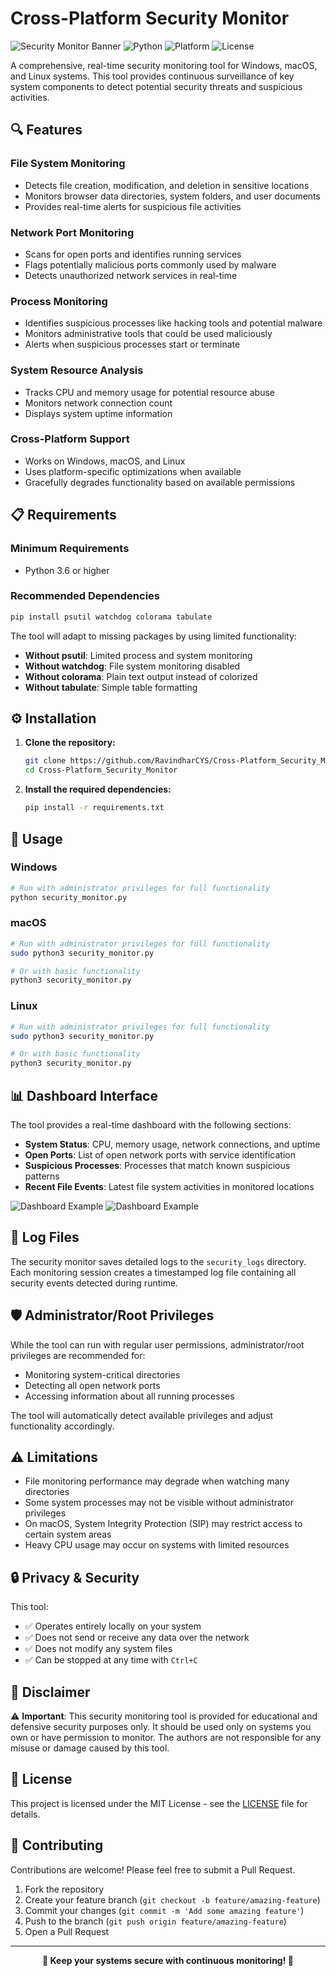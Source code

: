 # Cross-Platform Security Monitor

![Security Monitor Banner](https://img.shields.io/badge/Security-Monitor-red?style=for-the-badge&logo=shield&logoColor=white)
![Python](https://img.shields.io/badge/Python-3.6+-blue?style=for-the-badge&logo=python&logoColor=white)
![Platform](https://img.shields.io/badge/Platform-Windows%20%7C%20macOS%20%7C%20Linux-lightgrey?style=for-the-badge)
![License](https://img.shields.io/badge/License-MIT-green?style=for-the-badge)

A comprehensive, real-time security monitoring tool for Windows, macOS, and Linux systems. This tool provides continuous surveillance of key system components to detect potential security threats and suspicious activities.

## 🔍 Features

### File System Monitoring
- Detects file creation, modification, and deletion in sensitive locations
- Monitors browser data directories, system folders, and user documents
- Provides real-time alerts for suspicious file activities

### Network Port Monitoring
- Scans for open ports and identifies running services
- Flags potentially malicious ports commonly used by malware
- Detects unauthorized network services in real-time

### Process Monitoring
- Identifies suspicious processes like hacking tools and potential malware
- Monitors administrative tools that could be used maliciously
- Alerts when suspicious processes start or terminate

### System Resource Analysis
- Tracks CPU and memory usage for potential resource abuse
- Monitors network connection count
- Displays system uptime information

### Cross-Platform Support
- Works on Windows, macOS, and Linux
- Uses platform-specific optimizations when available
- Gracefully degrades functionality based on available permissions

## 📋 Requirements

### Minimum Requirements
- Python 3.6 or higher

### Recommended Dependencies
```bash
pip install psutil watchdog colorama tabulate
```

The tool will adapt to missing packages by using limited functionality:
- **Without psutil**: Limited process and system monitoring
- **Without watchdog**: File system monitoring disabled
- **Without colorama**: Plain text output instead of colorized
- **Without tabulate**: Simple table formatting

## ⚙️ Installation

1. **Clone the repository:**
   ```bash
   git clone https://github.com/RavindharCYS/Cross-Platform_Security_Monitor.git
   cd Cross-Platform_Security_Monitor
   ```

2. **Install the required dependencies:**
   ```bash
   pip install -r requirements.txt
   ```

## 🚀 Usage

### Windows
```bash
# Run with administrator privileges for full functionality
python security_monitor.py
```

### macOS
```bash
# Run with administrator privileges for full functionality
sudo python3 security_monitor.py

# Or with basic functionality
python3 security_monitor.py
```

### Linux
```bash
# Run with administrator privileges for full functionality
sudo python3 security_monitor.py

# Or with basic functionality
python3 security_monitor.py
```

## 📊 Dashboard Interface

The tool provides a real-time dashboard with the following sections:

- **System Status**: CPU, memory usage, network connections, and uptime
- **Open Ports**: List of open network ports with service identification
- **Suspicious Processes**: Processes that match known suspicious patterns
- **Recent File Events**: Latest file system activities in monitored locations

![Dashboard Example](https://github.com/RavindharCYS/Cross-Platform_Security_Monitor/blob/main/Screenshot%201.png)
![Dashboard Example](https://github.com/RavindharCYS/Cross-Platform_Security_Monitor/blob/main/Screenshot%202.png)

## 📝 Log Files

The security monitor saves detailed logs to the `security_logs` directory. Each monitoring session creates a timestamped log file containing all security events detected during runtime.

## 🛡️ Administrator/Root Privileges

While the tool can run with regular user permissions, administrator/root privileges are recommended for:

- Monitoring system-critical directories
- Detecting all open network ports
- Accessing information about all running processes

The tool will automatically detect available privileges and adjust functionality accordingly.

## ⚠️ Limitations

- File monitoring performance may degrade when watching many directories
- Some system processes may not be visible without administrator privileges
- On macOS, System Integrity Protection (SIP) may restrict access to certain system areas
- Heavy CPU usage may occur on systems with limited resources

## 🔒 Privacy & Security

This tool:
- ✅ Operates entirely locally on your system
- ✅ Does not send or receive any data over the network
- ✅ Does not modify any system files
- ✅ Can be stopped at any time with `Ctrl+C`

## 📜 Disclaimer

⚠️ **Important**: This security monitoring tool is provided for educational and defensive security purposes only. It should be used only on systems you own or have permission to monitor. The authors are not responsible for any misuse or damage caused by this tool.

## 📄 License

This project is licensed under the MIT License - see the [LICENSE](LICENSE) file for details.

## 🤝 Contributing

Contributions are welcome! Please feel free to submit a Pull Request.

1. Fork the repository
2. Create your feature branch (`git checkout -b feature/amazing-feature`)
3. Commit your changes (`git commit -m 'Add some amazing feature'`)
4. Push to the branch (`git push origin feature/amazing-feature`)
5. Open a Pull Request


---

<div align="center">
  <strong>🔐 Keep your systems secure with continuous monitoring! 🔐</strong>
</div>
